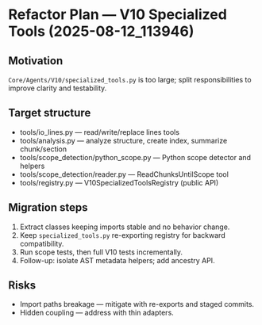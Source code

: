 # Refactor Plan — V10 Specialized Tools (2025-08-12_113946)

## Motivation
`Core/Agents/V10/specialized_tools.py` is too large; split responsibilities to improve clarity and testability.

## Target structure
- tools/io_lines.py — read/write/replace lines tools
- tools/analysis.py — analyze structure, create index, summarize chunk/section
- tools/scope_detection/python_scope.py — Python scope detector and helpers
- tools/scope_detection/reader.py — ReadChunksUntilScope tool
- tools/registry.py — V10SpecializedToolsRegistry (public API)

## Migration steps
1) Extract classes keeping imports stable and no behavior change.
2) Keep `specialized_tools.py` re-exporting registry for backward compatibility.
3) Run scope tests, then full V10 tests incrementally.
4) Follow-up: isolate AST metadata helpers; add ancestry API.

## Risks
- Import paths breakage — mitigate with re-exports and staged commits.
- Hidden coupling — address with thin adapters.
